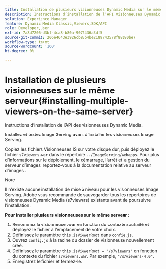 ```yaml
---
title: Installation de plusieurs visionneuses Dynamic Media sur le même serveur
description: Instructions d’installation de l’API Visionneuses Dynamic Media.
solution: Experience Manager
feature: Dynamic Media Classic,Viewers,SDK/API
role: Developer,User
exl-id: 7a8d7205-d3bf-4ca8-b80a-9072436a3df5
source-git-commit: 206e4643e3926cb85b4be2189743578f88180be7
workflow-type: tm+mt
source-wordcount: '160'
ht-degree: 0%

---
```


# Installation de plusieurs visionneuses sur le même serveur{#installing-multiple-viewers-on-the-same-server}

<!-- Updated April 06, 2021 from https://wiki.corp.adobe.com/pages/viewpage.action?spaceKey=scene7qa&title=s7Viewers%2C+S7SDK%2C+S7OnDemand+Release+Notes - Contact is Sasha -->

Instructions d’installation de l’API des visionneuses Dynamic Media.

Installez et testez Image Serving avant d’installer les visionneuses Image Serving.

Copiez les fichiers Visionneuses IS sur votre disque dur, puis déployez le fichier `s7viewers.war` dans le répertoire `../ImageServing/webapps`. Pour plus d’informations sur le déploiement, le démarrage, l’arrêt et la gestion du serveur d’images, reportez-vous à la documentation relative au serveur d’images .

>[!NOTE]
>
>Il n’existe aucune installation de mise à niveau pour les visionneuses Image Serving. Adobe vous recommande de sauvegarder tous les répertoires de visionneuses Dynamic Media (s7viewers) existants avant de poursuivre l’installation.

**Pour installer plusieurs visionneuses sur le même serveur :**

1. Renommez la visionneuse .war en fonction du contexte souhaité et déployez le fichier à l’emplacement de votre choix.
1. Définissez le paramètre `this.isViewerRoot` dans `config.js`.
1. Ouvrez `config.js` à la racine du dossier de visionneuse nouvellement créé.
1. Définissez le paramètre `this.isViewerRoot = "/s7viewers"` en fonction du contexte du fichier `s7viewers.war`. Par exemple, `"/s7viewers-4.0"`.
1. Enregistrez le fichier et fermez-le.
